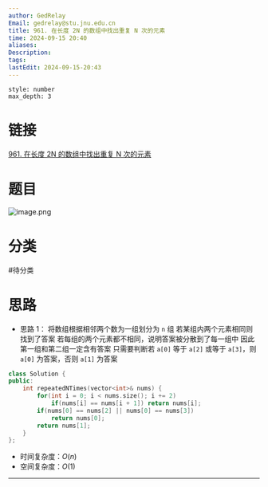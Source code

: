 ```yaml
---
author: GedRelay
Email: gedrelay@stu.jnu.edu.cn
title: 961. 在长度 2N 的数组中找出重复 N 次的元素
time: 2024-09-15 20:40
aliases: 
Description: 
tags: 
lastEdit: 2024-09-15-20:43
---
```


```toc
style: number
max_depth: 3
```

# 链接
[961. 在长度 2N 的数组中找出重复 N 次的元素](https://leetcode.cn/problems/n-repeated-element-in-size-2n-array/) 

# 题目
![image.png](https://ged-pic-bed.oss-cn-guangzhou.aliyuncs.com/img/202409152040048.png)


# 分类
#待分类

# 思路
- 思路 1：
将数组根据相邻两个数为一组划分为 `n` 组
若某组内两个元素相同则找到了答案
若每组的两个元素都不相同，说明答案被分散到了每一组中
因此第一组和第二组一定含有答案
只需要判断若 `a[0]` 等于 `a[2]` 或等于 `a[3]`，则 `a[0]` 为答案，否则 `a[1]` 为答案


```cpp
class Solution {
public:
    int repeatedNTimes(vector<int>& nums) {
        for(int i = 0; i < nums.size(); i += 2)
            if(nums[i] == nums[i + 1]) return nums[i];
        if(nums[0] == nums[2] || nums[0] == nums[3])
            return nums[0];
        return nums[1];
    }
};
```


- 时间复杂度：${O\left( n \right)  }$ 
- 空间复杂度：${O\left( 1 \right)  }$ 


---

